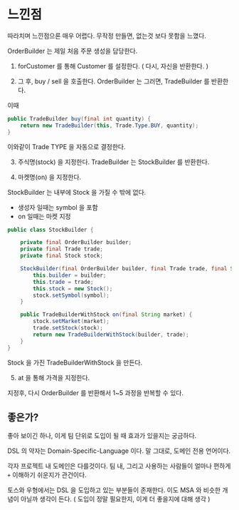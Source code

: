 # 느낀점

따라치며 느낀점으론 매우 어렵다.
무작정 만들면, 없는것 보다 못함을 느꼈다. 

OrderBuilder 는 제일 처음 주문 생성을 담당한다.
1. forCustomer 를 통해 Customer 를 설정한다.
( 다시, 자신을 반환한다. )

2. 그 후, buy / sell 을 호출한다.
OrderBuilder 는 그러면, TradeBuilder 를 반환한다.

이때
```java
public TradeBuilder buy(final int quantity) {
    return new TradeBuilder(this, Trade.Type.BUY, quantity);
}
```
이와같이 Trade TYPE 을 자동으로 결정한다.

3. 주식명(stock) 을 지정한다.
TradeBuilder 는 StockBuilder 를 반환한다.

4. 마켓명(on) 을 지정한다.

StockBuilder 는 내부에 Stock 을 가질 수 밖에 없다.
- 생성자 일때는 symbol 을 포함
- on 일때는 마켓 지정

```java
public class StockBuilder {

    private final OrderBuilder builder;
    private final Trade trade;
    private final Stock stock;

    StockBuilder(final OrderBuilder builder, final Trade trade, final String symbol) {
        this.builder = builder;
        this.trade = trade;
        this.stock = new Stock();
        stock.setSymbol(symbol);
    }

    public TradeBuilderWithStock on(final String market) {
        stock.setMarket(market);
        trade.setStock(stock);
        return new TradeBuilderWithStock(builder, trade);
    }
}
```

Stock 을 가진 TradeBuilderWithStock 을 만든다.

5. at 을 통해 가격을 지정한다.

지정후, 다시 OrderBuilder 를 반환해서 1~5 과정을 반복할 수 있다.

## 좋은가?

좋아 보이긴 하나, 이게 팀 단위로 도입이 될 때 효과가 있을지는 궁금하다.

DSL 의 약자는 Domain-Specific-Language 이다.
말 그대로, 도메인 전용 언어이다.

각자 프로젝트 내 도메인은 다를것이다.
팀 내, 그리고 사용하는 사람들이 얼마나 편하게 `+` 이해하기 쉬운지가 관건이다.

토스와 우형에서는 DSL 을 도입하고 있는 부분들이 존재한다.
이도 MSA 와 비슷한 개념이 아닐까 생각이 든다.
( 도입이 정말 필요한지, 이게 더 좋을지에 대해 생각 )
